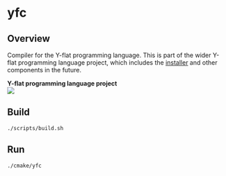 # yfc

## Overview
Compiler for the Y-flat programming language. This is part of the wider Y-flat
programming language project, which includes the [installer](https://github.com/jakeroggenbuck/yfin)
and other components in the future.

**Y-flat programming language project** <br/>
[<img src="https://img.shields.io/discord/922177071290134628?label=Discord&logo=discord&logoColor=white&color=red">](https://discord.gg/yMsQ4qcZ9J)

## Build
```
./scripts/build.sh
```

## Run
```
./cmake/yfc
```

